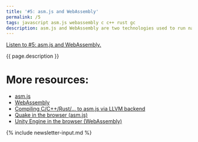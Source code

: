 ```yaml
---
title: '#5: asm.js and WebAssembly'
permalink: /5
tags: javascript asm.js webassembly c c++ rust gc
description: asm.js and WebAssembly are two technologies used to run native code in the browser with great performance. They can be used to run game engines and complex computation on the client
---
```


<a class="spreaker-player" href="https://www.spreaker.com/episode/31066486" data-resource="episode_id=31066486" data-width="100%" data-height="350px" data-theme="dark" data-playlist="show" data-playlist-continuous="true" data-autoplay="false" data-live-autoplay="false" data-chapters-image="true" data-episode-image-position="left" data-hide-logo="false" data-hide-likes="false" data-hide-comments="false" data-hide-sharing="false" data-hide-download="true">Listen to #5: asm.js and WebAssembly.</a>

{{ page.description }}

# More resources:

* [asm.js](https://en.wikipedia.org/wiki/Asm.js)
* [WebAssembly](https://en.wikipedia.org/wiki/WebAssembly)
* [Compiling C/C++/Rust/... to asm.js via LLVM backend](https://emscripten.org/)
* [Quake in the browser (asm.js)](http://www.quakejs.com/)
* [Unity Engine in the browser (WebAssembly)](https://blogs.unity3d.com/2018/08/15/webassembly-is-here/)

{% include newsletter-input.md %}
